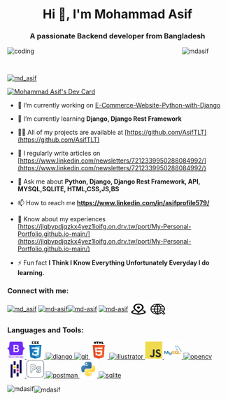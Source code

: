 <h1 align="center">Hi 👋, I'm Mohammad Asif </h1>
<h3 align="center">A passionate Backend developer from Bangladesh</h3>
<img align="left" alt="coding" width="400" src="https://cdn.dribbble.com/users/1162077/screenshots/3848914/programmer.gif">

<p align="left"> <img src="https://komarev.com/ghpvc/?username=sydulamin&label=Profile%20views&color=0e75b6&style=flat" alt="mdasif" /> </p>
<p align="left"> <a href="https://github.com/ryo-ma/github-profile-trophy"> <img src="https://github-profile-trophy.vercel.app/?username=" alt="" /></a> </p>

<p align="left"> <a href="https://x.com/AkonAsif5" target="blank"><img src="https://img.shields.io/twitter/follow/md_asif?logo=twitter&style=for-the-badge" alt="md_asif" /></a> </p>
<a href="https://app.daily.dev/asifdailydev123"><img src="https://api.daily.dev/devcards/v2/NkBnF2L1iMsRBgoSgBKzn.png?type=default&r=hm5" width="356" alt="Mohammad Asif's Dev Card" width="400" alt="Md Asif's Dev Card"/></a>

- 🔭 I’m currently working on [E-Commerce-Website-Python-with-Django]([git@github.com:AsifTLT/Simple-E-Commerce-Website-Python-with-Django.git](https://github.com/AsifTLT/Comprehensive-Django-App))

- 🌱 I’m currently learning **Django, Django Rest Framework**

- 👨‍💻 All of my projects are available at [https://github.com/AsifTLT](https://github.com/AsifTLT)

- 📝 I regularly write articles on [https://www.linkedin.com/newsletters/7212339950288084992/](https://www.linkedin.com/newsletters/7212339950288084992/)

- 💬 Ask me about **Python, Django, Django Rest Framework, API, MYSQL,SQLITE, HTML,CSS,JS,BS**

- 📫 How to reach me **https://www.linkedin.com/in/asifprofile579/**

- 📄 Know about my experiences [https://jlqbypdjqzkx4yez1loifg.on.drv.tw/port/My-Personal-Portfolio.github.io-main/](https://jlqbypdjqzkx4yez1loifg.on.drv.tw/port/My-Personal-Portfolio.github.io-main/)

- ⚡ Fun fact **I Think I Know Everything Unfortunately Everyday I do learning.**

<h3 align="left">Connect with me:</h3>
<p align="left">
<a href="https://x.com/AkonAsif5" target="blank"><img align="center" src="https://raw.githubusercontent.com/rahuldkjain/github-profile-readme-generator/master/src/images/icons/Social/twitter.svg" alt="md_asif" height="30" width="40" /></a> <a href="https://www.linkedin.com/in/asifprofile579/" target="blank"><img align="center" src="https://raw.githubusercontent.com/rahuldkjain/github-profile-readme-generator/master/src/images/icons/Social/linked-in-alt.svg" alt="md-asif" height="30" width="40" /></a><a href="https://medium.com/@AkonAsif5" target="blank"><img align="center" src="https://raw.githubusercontent.com/rahuldkjain/github-profile-readme-generator/master/src/images/icons/Social/medium.svg" alt="md-asif" height="30" width="40" /></a> <a href="https://www.youtube.com/@TheLifeTutorial1" target="blank"><img align="center" src="https://raw.githubusercontent.com/rahuldkjain/github-profile-readme-generator/master/src/images/icons/Social/youtube.svg" alt="md-asif" height="30" width="40" /></a> </a> <a href="https://maps.app.goo.gl/ete3zT8SFfbjpKtVA" target="blank"><img align="center" src="icon/map-pin-alt-svgrepo-com.svg" alt="md-asif" height="30" width="40" /></a> <a href="https://jlqbypdjqzkx4yez1loifg.on.drv.tw/port/My-Personal-Portfolio.github.io-main/" target="blank"><img align="center" src="icon/website-click-svgrepo-com.svg" alt="md-asif" height="30" width="40" /></a> 



<h3 align="left">Languages and Tools:</h3>
<p align="left"> <a href="https://getbootstrap.com" target="_blank" rel="noreferrer"> <img src="https://raw.githubusercontent.com/devicons/devicon/master/icons/bootstrap/bootstrap-plain-wordmark.svg" alt="bootstrap" width="40" height="40"/> </a> <a href="https://www.w3schools.com/css/" target="_blank" rel="noreferrer"> <img src="https://raw.githubusercontent.com/devicons/devicon/master/icons/css3/css3-original-wordmark.svg" alt="css3" width="40" height="40"/> </a>  <a href="https://www.djangoproject.com/" target="_blank" rel="noreferrer"> <img src="https://cdn.worldvectorlogo.com/logos/django.svg" alt="django" width="40" height="40"/> </a>
  <a href="https://git-scm.com/" target="_blank" rel="noreferrer"> <img src="https://www.vectorlogo.zone/logos/git-scm/git-scm-icon.svg" alt="git" width="40" height="40"/> </a> <a href="https://www.w3.org/html/" target="_blank" rel="noreferrer"> <img src="https://raw.githubusercontent.com/devicons/devicon/master/icons/html5/html5-original-wordmark.svg" alt="html5" width="40" height="40"/> </a>
<a href="https://www.adobe.com/in/products/illustrator.html" target="_blank" rel="noreferrer"> <img src="https://www.vectorlogo.zone/logos/adobe_illustrator/adobe_illustrator-icon.svg" alt="illustrator" width="40" height="40"/> </a> 
<a href="https://developer.mozilla.org/en-US/docs/Web/JavaScript" target="_blank" rel="noreferrer"> <img src="https://raw.githubusercontent.com/devicons/devicon/master/icons/javascript/javascript-original.svg" alt="javascript" width="40" height="40"/> </a> <a href="https://www.mysql.com/" target="_blank" rel="noreferrer"> <img src="https://raw.githubusercontent.com/devicons/devicon/master/icons/mysql/mysql-original-wordmark.svg" alt="mysql" width="40" height="40"/> </a> 
<a href="https://opencv.org/" target="_blank" rel="noreferrer"> <img src="https://www.vectorlogo.zone/logos/opencv/opencv-icon.svg" alt="opencv" width="40" height="40"/> </a> <a href="https://pandas.pydata.org/" target="_blank" rel="noreferrer"> <img src="https://raw.githubusercontent.com/devicons/devicon/2ae2a900d2f041da66e950e4d48052658d850630/icons/pandas/pandas-original.svg" alt="pandas" width="40" height="40"/> </a> <a href="https://www.photoshop.com/en" target="_blank" rel="noreferrer"> <img src="https://raw.githubusercontent.com/devicons/devicon/master/icons/photoshop/photoshop-line.svg" alt="photoshop" width="40" height="40"/> </a> 
       <a href="https://postman.com" target="_blank" rel="noreferrer"> <img src="https://www.vectorlogo.zone/logos/getpostman/getpostman-icon.svg" alt="postman" width="40" height="40"/> </a> <a href="https://www.python.org" target="_blank" rel="noreferrer"> <img src="https://raw.githubusercontent.com/devicons/devicon/master/icons/python/python-original.svg" alt="python" width="40" height="40"/> </a>
<a href="https://www.sqlite.org/" target="_blank" rel="noreferrer"> <img src="https://www.vectorlogo.zone/logos/sqlite/sqlite-icon.svg" alt="sqlite" width="40" height="40"/> </a>  </p> <p><img align="left" src="https://github-readme-stats.vercel.app/api/top-langs?username=sydulamin&show_icons=true&locale=en&layout=compact" alt="mdasif" /></p> 

<p><img align="center" src="https://github-readme-streak-stats.herokuapp.com/?user=sydulamin&" alt="mdasif" /></p>
